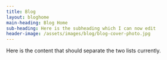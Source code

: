 ```yaml
---
title: Blog
layout: bloghome
main-heading: Blog Home
sub-heading: Here is the subheading which I can now edit
header-image: /assets/images/blog/blog-cover-photo.jpg
---
```


Here is the content that should separate the two lists currently.